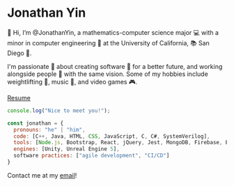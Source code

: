 # Jonathan Yin
👋 Hi, I’m @JonathanYin, a mathematics-computer science major 💻 with a minor in computer engineering 💾 at the University of California, 📚 San Diego 🔱.

I'm passionate 💞 about creating software 👾 for a better future, and working alongside people 💼 with the same vision. Some of my hobbies include weightlifting 🦾, music 🎹, and video games 🎮. 

[Resume](jonathan_yin_resume_2023.pdf)

```javascript
console.log("Nice to meet you!");

const jonathan = {
  pronouns: "he" | "him",
  code: [C++, Java, HTML, CSS, JavaScript, C, C#, SystemVerilog],
  tools: [Node.js, Bootstrap, React, jQuery, Jest, MongoDB, Firebase, Express],
  engines: [Unity, Unreal Engine 5],
  software practices: ["agile development", "CI/CD"]
}
```

Contact me at my [email](mailto:joyin@ucsd.edu)! 
<!---
JonathanYin/JonathanYin is a ✨ special ✨ repository because its `README.md` (this file) appears on your GitHub profile.
You can click the Preview link to take a look at your changes.
--->
